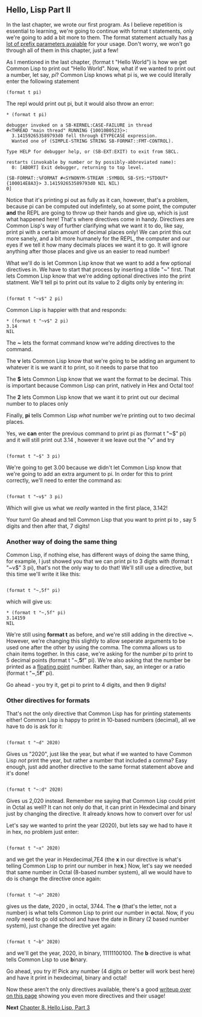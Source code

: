 ## Hello, Lisp Part II

In the last chapter, we wrote our first program. As I believe repetition is essential to learning, we're going to continue with format t statements, only
we're going to add a bit more to them. The format statement actually has [a lot of prefix parameters avaiable](https://www.hexstreamsoft.com/articles/common-lisp-format-reference/clhs-summary/#subsections-summary-table) for your usage. Don't worry, we won't go through all of them in this chapter, just a few!  

As I mentioned in the last chapter, (format t "Hello World") is how we get Common Lisp to print out "Hello World". Now, what if we wanted to print out a number, let say, 
*pi*?  Common Lisp knows what pi is, we we could literally enter the following statement

```
(format t pi)

```
The  repl would print out pi, but it would also throw an error:

```
* (format t pi)

debugger invoked on a SB-KERNEL:CASE-FAILURE in thread
#<THREAD "main thread" RUNNING {10010B0523}>:
  3.141592653589793d0 fell through ETYPECASE expression.
  Wanted one of (SIMPLE-STRING STRING SB-FORMAT::FMT-CONTROL).

Type HELP for debugger help, or (SB-EXT:EXIT) to exit from SBCL.

restarts (invokable by number or by possibly-abbreviated name):
  0: [ABORT] Exit debugger, returning to top level.

(SB-FORMAT::%FORMAT #<SYNONYM-STREAM :SYMBOL SB-SYS:*STDOUT* {100014E8A3}> 3.141592653589793d0 NIL NIL)
0]

```

Notice that it's printing pi out as fully as it can, however, that's a problem, because pi can be computed out indefintely, so at some point, the computer **and** the 
REPL are going to throw up their hands and give up, which is just what happened here!  That's where directives come in handy. Directives are Common Lisp's way of further
clarifying what we want it to do, like say, print pi with a certain amount of decimal places only! We can print this out more sanely, and a bit more humanely for the REPL, 
the computer and our eyes if we tell it how many decimals places we want it to go. It will ignore anything after those places and give us an easier to read number!

What we'll do is let Common Lisp know that we want to add a few optional directives in. We have to start that process by inserting a tilde "~" first. That
lets Common Lisp know that we're adding optional directives into the print statment.  We'll tell pi to print out its value to 2 digits only by entering in:

```

(format t "~v$" 2 pi)

```

Common Lisp is happier with that and responds:

```
* (format t "~v$" 2 pi)
3.14
NIL

```

The **~** lets the format command know we're adding directives to the command.

The **v** lets Common Lisp know that we're going to be adding an argument to whatever it is we want it to print, so it needs to parse that too

The **$** lets Common Lisp know that we want the format to be decimal. This is important because Common Lisp can print, natively in Hex and Octal too!

The **2** lets Common Lisp know that we want it to print out our decimal number to to places only

Finally, **pi** tells Common Lisp *what* number we're printing out to two decimal places.

Yes, we **can** enter the previous command to print pi as (format t "~$" pi) and it will still print out 3.14 , however it we leave out the "v" and try

``` 

(format t "~$" 3 pi)

```

We're going to get 3.00 because we didn't let Common Lisp know that we're going to add an extra argument to pi. In order for this to print
correctly, we'll need to enter the command as:

```

(format t "~v$" 3 pi)

```

Which will give us what we *really* wanted in the first place, 3.142!

Your turn!  Go ahead and tell Common Lisp that you want to print pi to , say 5 digits and then after that, 7 digits!

### Another way of doing the same thing ###

Common Lisp, if nothing else, has different ways of doing the same thing, for example, I just showed you that we can print pi to 3 digits with (format t "~v$" 3 pi),
that's not the only way to do that! We'll still use a directive, but this time we'll write it like this:

```

(format t "~,5f" pi)

```

which will give us:

```
* (format t "~,5f" pi)
3.14159
NIL

```

We're still using **format t** as before, and we're still adding in the directive **~**. However, we're changing this slightly to allow
seperate arguments to be used one after the other by using the comma. The comma allows us to chain items together. In this case, 
we're asking for the number *pi* to print to 5 decimal points (format t "\~,**5**f" pi). We're also asking that the number be printed as a [floating point](https://floating-point-gui.de/formats/fp/) number. Rather than, say, an integer or a ratio (format t "~,5**f**" pi).  

Go ahead - you try it, get pi to print to 4 digits, and then 9 digits!


### Other directives for formats

That's not the only directive that Common Lisp has for printing statements either!  Common Lisp is happy to print in 10-based numbers (decimal), all we have
to do is ask for it:

```

(format t "~d" 2020)

```

Gives us "2020", just like the year, but what  if we wanted to have Common Lisp *not* print the year, but rather a number that included a comma?  Easy enough,
just add another directive to the same format statement above and it's done!

```

(format t "~:d" 2020)

```

Gives us 2,020 instead. Remember me saying that Common Lisp could print in Octal as well? It can not only do that, it can print in Hexdecimal and binary just
by changing the directive. It already knows how to convert over for us!

Let's say we wanted to print the year (2020), but lets say we had to have it in hex, no problem just enter:

```

(format t "~x" 2020)

```
and we get the year in Hexdecimal,7E4  (the **x** in our directive is what's telling Common Lisp to print our number in he**x**.) Now, let's say we needed that same number
in Octal (8-based number system), all we would have to do is change the directive once again:

```

(format t "~o" 2020)

```

gives us the date, 2020 , in octal, 3744.  The **o** (that's the letter, not a number) is what tells Common Lisp to print our number in **o**ctal.  Now, if you *really* need to 
go old school and have the date in Binary (2 based number system), just change the directive yet again:

```

(format t "~b" 2020)

```

and we'll get the year, 2020, in binary, 11111100100. The **b** directive is what tells Common Lisp to use **b**inary. 

Go ahead, you try it!  Pick any number (4 digits or better will work best here) and have it print in hexdecimal, binary and octal!

Now these aren't the only directives available, there's a good [writeup over on this page](http://gigamonkeys.com/book/a-few-format-recipes.html) showing you
even more directives and their usage!


**Next** [Chapter 8. Hello Lisp, Part 3](https://github.com/Vorlonhomeworld/BBCL/blob/main/8%20Hello%20Lisp%20Part%203.md)
